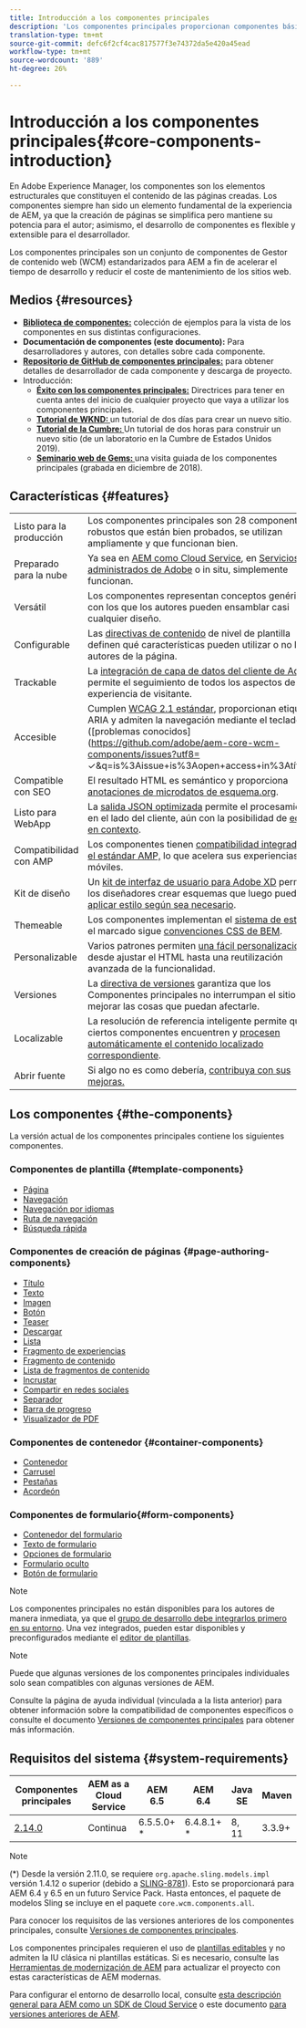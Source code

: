```yaml
---
title: Introducción a los componentes principales
description: 'Los componentes principales proporcionan componentes básicos robustos y ampliables, basados en la tecnología y las prácticas recomendadas más recientes. '
translation-type: tm+mt
source-git-commit: defc6f2cf4cac817577f3e74372da5e420a45ead
workflow-type: tm+mt
source-wordcount: '889'
ht-degree: 26%

---
```



# Introducción a los componentes principales{#core-components-introduction}

En Adobe Experience Manager, los componentes son los elementos estructurales que constituyen el contenido de las páginas creadas. Los componentes siempre han sido un elemento fundamental de la experiencia de AEM, ya que la creación de páginas se simplifica pero mantiene su potencia para el autor; asimismo, el desarrollo de componentes es flexible y extensible para el desarrollador.

Los componentes principales son un conjunto de componentes de Gestor de contenido web (WCM) estandarizados para AEM a fin de acelerar el tiempo de desarrollo y reducir el coste de mantenimiento de los sitios web.

## Medios {#resources}

* **[Biblioteca de componentes:](https://www.adobe.com/go/aem_cmp_library)** colección de ejemplos para la vista de los componentes en sus distintas configuraciones.
* **Documentación de componentes (este documento):** Para desarrolladores y autores, con detalles sobre cada componente.
* **[Repositorio de GitHub de componentes principales:](https://github.com/adobe/aem-core-wcm-components)** para obtener detalles de desarrollador de cada componente y descarga de proyecto.
* Introducción:
   * **[Éxito con los componentes principales:](/help/developing/success.md)** Directrices para tener en cuenta antes del inicio de cualquier proyecto que vaya a utilizar los componentes principales.
   * **[Tutorial de WKND: ](https://docs.adobe.com/content/help/en/experience-manager-learn/getting-started-wknd-tutorial-develop/overview.html)** un tutorial de dos días para crear un nuevo sitio.
   * **[Tutorial de la Cumbre: ](https://expleague.azureedge.net/labs/L767/index.html)** Un tutorial de dos horas para construir un nuevo sitio (de un laboratorio en la Cumbre de Estados Unidos 2019).
   * **[Seminario web de Gems: ](https://helpx.adobe.com/experience-manager/kt/eseminars/gems/AEM-Core-Components.html)** una visita guiada de los componentes principales (grabada en diciembre de 2018).

## Características {#features}

|  |  |
|---|---|
| Listo para la producción | Los componentes principales son 28 componentes robustos que están bien probados, se utilizan ampliamente y que funcionan bien. |
| Preparado para la nube | Ya sea en [AEM como Cloud Service](https://docs.adobe.com/content/help/en/experience-manager-cloud-service/landing/home.html), en [Servicios administrados de Adobe](https://github.com/adobe/aem-project-archetype/tree/master/src/main/archetype/dispatcher.ams) o in situ, simplemente funcionan. |
| Versátil | Los componentes representan conceptos genéricos con los que los autores pueden ensamblar casi cualquier diseño. |
| Configurable | Las [directivas de contenido](https://docs.adobe.com/content/help/en/experience-manager-cloud-service/implementing/components-templates/templates.html#content-policies) de nivel de plantilla definen qué características pueden utilizar o no los autores de la página. |
| Trackable | La [integración de capa de datos del cliente de Adobe](/help/developing/data-layer/overview.md) permite el seguimiento de todos los aspectos de la experiencia de visitante. |
| Accesible | Cumplen [WCAG 2.1 estándar](https://www.w3.org/TR/WCAG21/), proporcionan etiquetas ARIA y admiten la navegación mediante el teclado ([problemas conocidos](https://github.com/adobe/aem-core-wcm-components/issues?utf8= ✓&amp;q=is%3Aissue+is%3Aopen+access+in%3Atítulo)). |
| Compatible con SEO | El resultado HTML es semántico y proporciona [anotaciones de microdatos de esquema.org](https://schema.org). |
| Listo para WebApp | La [salida JSON optimizada](https://docs.adobe.com/content/help/en/experience-manager-learn/foundation/development/develop-sling-model-exporter.html) permite el procesamiento en el lado del cliente, aún con la posibilidad de [edición en contexto](https://docs.adobe.com/content/help/en/experience-manager-learn/sites/spa-editor/spa-editor-framework-feature-video-use.html). |
| Compatibilidad con AMP | Los componentes tienen [compatibilidad integrada con el estándar AMP,](/help/developing/amp.md) lo que acelera sus experiencias móviles. |
| Kit de diseño | Un [kit de interfaz de usuario para Adobe XD](https://experienceleague.adobe.com/docs/experience-manager-learn/assets/AEM-CoreComponents-UI-Kit.xd) permite a los diseñadores crear esquemas que luego pueden [aplicar estilo según sea necesario](https://github.com/adobe/aem-guides-wknd/releases/download/aem-guides-wknd-0.0.2/AEM_UI-kit-WKND.xd). |
| Themeable | Los componentes implementan el [sistema de estilo](https://docs.adobe.com/content/help/en/experience-manager-cloud-service/implementing/components-templates/style-system.html) y el marcado sigue [convenciones CSS de BEM](http://getbem.com/). |
| Personalizable | Varios patrones permiten [una fácil personalización](developing/customizing.md), desde ajustar el HTML hasta una reutilización avanzada de la funcionalidad. |
| Versiones | La [directiva de versiones](https://github.com/adobe/aem-core-wcm-components/wiki/Versioning-policies) garantiza que los Componentes principales no interrumpan el sitio al mejorar las cosas que puedan afectarle. |
| Localizable | La resolución de referencia inteligente permite que ciertos componentes encuentren y [procesen automáticamente el contenido localizado correspondiente](get-started/localization.md). |
| Abrir fuente | Si algo no es como debería, [contribuya con sus mejoras.](https://github.com/adobe/aem-core-wcm-components/blob/master/CONTRIBUTING.md) |

## Los componentes {#the-components}

La versión actual de los componentes principales contiene los siguientes componentes.

### Componentes de plantilla {#template-components}

* [Página](components/page.md)
* [Navegación](components/navigation.md)
* [Navegación por idiomas](components/language-navigation.md)
* [Ruta de navegación](components/breadcrumb.md)
* [Búsqueda rápida](components/quick-search.md)

### Componentes de creación de páginas {#page-authoring-components}

* [Título](components/title.md)
* [Texto](components/text.md)
* [Imagen](components/image.md)
* [Botón](components/button.md)
* [Teaser](components/teaser.md)
* [Descargar](components/download.md)
* [Lista](components/list.md)
* [Fragmento de experiencias](components/experience-fragment.md)
* [Fragmento de contenido](components/content-fragment-component.md)
* [Lista de fragmentos de contenido](components/content-fragment-list.md)
* [Incrustar](components/embed.md)
* [Compartir en redes sociales](components/sharing.md)
* [Separador](components/separator.md)
* [Barra de progreso](components/progress-bar.md)
* [Visualizador de PDF](components/pdf-viewer.md)

### Componentes de contenedor {#container-components}

* [Contenedor](components/container.md)
* [Carrusel](components/carousel.md)
* [Pestañas](components/tabs.md)
* [Acordeón](components/accordion.md)

### Componentes de formulario{#form-components}

* [Contenedor del formulario](components/forms/form-container.md)
* [Texto de formulario](components/forms/form-text.md)
* [Opciones de formulario](components/forms/form-options.md)
* [Formulario oculto](components/forms/form-hidden.md)
* [Botón de formulario](components/forms/form-button.md)

>[!NOTE]
>
>Los componentes principales no están disponibles para los autores de manera inmediata, ya que el [grupo de desarrollo debe integrarlos primero en su entorno](get-started/using.md). Una vez integrados, pueden estar disponibles y preconfigurados mediante el [editor de plantillas](https://docs.adobe.com/content/help/en/experience-manager-cloud-service/sites/authoring/features/templates.html).

>[!NOTE]
>
>Puede que algunas versiones de los componentes principales individuales solo sean compatibles con algunas versiones de AEM.
>
>Consulte la página de ayuda individual (vinculada a la lista anterior) para obtener información sobre la compatibilidad de componentes específicos o consulte el documento [Versiones de componentes principales](versions.md) para obtener más información.

## Requisitos del sistema {#system-requirements}

| Componentes principales | AEM as a Cloud Service | AEM 6.5 | AEM 6.4   | Java SE | Maven |
|---------|---------|---------|---------|---------|---------|
| [2.14.0](https://github.com/adobe/aem-core-wcm-components/releases/tag/core.wcm.components.reactor-2.14.0) | Continua | 6.5.5.0+ * | 6.4.8.1+ * | 8, 11 | 3.3.9+ |

>[!NOTE]
>
>(*) Desde la versión 2.11.0, se requiere `org.apache.sling.models.impl` versión 1.4.12 o superior (debido a [SLING-8781](https://issues.apache.org/jira/browse/SLING-8781)). Esto se proporcionará para AEM 6.4 y 6.5 en un futuro Service Pack. Hasta entonces, el paquete de modelos Sling se incluye en el paquete `core.wcm.components.all`.

Para conocer los requisitos de las versiones anteriores de los componentes principales, consulte [Versiones de componentes principales](versions.md).

Los componentes principales requieren el uso de [plantillas editables](https://docs.adobe.com/content/help/en/experience-manager-learn/sites/page-authoring/template-editor-feature-video-use.html) y no admiten la IU clásica ni plantillas estáticas. Si es necesario, consulte las [Herramientas de modernización de AEM](https://opensource.adobe.com/aem-modernize-tools/pages/tools.html) para actualizar el proyecto con estas características de AEM modernas.

Para configurar el entorno de desarrollo local, consulte [esta descripción general para AEM como un SDK de Cloud Service](https://docs.adobe.com/content/help/es-ES/experience-manager-learn/cloud-service/local-development-environment-set-up/overview.html) o este documento [para versiones anteriores de AEM](https://docs.adobe.com/content/help/en/experience-manager-learn/foundation/development/set-up-a-local-aem-development-environment.html).
